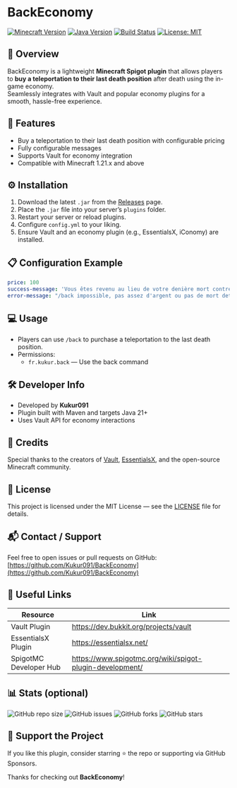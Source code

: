# BackEconomy

[![Minecraft Version](https://img.shields.io/badge/Minecraft-1.20.x-green?style=for-the-badge)](https://minecraft.net) 
[![Java Version](https://img.shields.io/badge/Java-21-blue?style=for-the-badge)](https://www.java.com/en/) 
[![Build Status](https://img.shields.io/github/actions/workflow/status/Kukur091/BackEconomy/maven.yml?branch=main&style=for-the-badge)](https://github.com/Kukur091/BackEconomy/actions)
[![License: MIT](https://img.shields.io/badge/License-MIT-yellow.svg?style=for-the-badge)](https://opensource.org/licenses/MIT)


## 🎉 Overview

BackEconomy is a lightweight **Minecraft Spigot plugin** that allows players to **buy a teleportation to their last death position** after death using the in-game economy.  
Seamlessly integrates with Vault and popular economy plugins for a smooth, hassle-free experience.


## 🚀 Features

- Buy a teleportation to their last death position with configurable pricing  
- Fully configurable messages 
- Supports Vault for economy integration    
- Compatible with Minecraft 1.21.x and above


## ⚙️ Installation

1. Download the latest `.jar` from the [Releases](https://github.com/Kukur091/BackEconomy/releases) page.  
2. Place the `.jar` file into your server’s `plugins` folder.  
3. Restart your server or reload plugins.  
4. Configure `config.yml` to your liking.  
5. Ensure Vault and an economy plugin (e.g., EssentialsX, iConomy) are installed.  


## 📋 Configuration Example

```yaml
price: 100
success-message: 'Vous êtes revenu au lieu de votre denière mort contre 100$'
error-message: "/back impossible, pas assez d'argent ou pas de mort detecté"
```


## 💻 Usage

- Players can use `/back` to purchase a teleportation to the last death position.  
- Permissions:  
  - `fr.kukur.back` — Use the back command  



## 🛠️ Developer Info

- Developed by **Kukur091**  
- Plugin built with Maven and targets Java 21+  
- Uses Vault API for economy interactions  


## 🙏 Credits

Special thanks to the creators of [Vault](https://dev.bukkit.org/projects/vault), [EssentialsX](https://essentialsx.net/), and the open-source Minecraft community.



## 📄 License

This project is licensed under the MIT License — see the [LICENSE](LICENSE) file for details.



## 📬 Contact / Support

Feel free to open issues or pull requests on GitHub:  
[https://github.com/Kukur091/BackEconomy](https://github.com/Kukur091/BackEconomy)



## 🔗 Useful Links

| Resource             | Link                                              |
|----------------------|---------------------------------------------------|
| Vault Plugin         | https://dev.bukkit.org/projects/vault             |
| EssentialsX Plugin   | https://essentialsx.net/                           |
| SpigotMC Developer Hub | https://www.spigotmc.org/wiki/spigot-plugin-development/ |



## 📊 Stats (optional)

![GitHub repo size](https://img.shields.io/github/repo-size/Kukur091/BackEconomy?style=flat-square)
![GitHub issues](https://img.shields.io/github/issues/Kukur091/BackEconomy?style=flat-square)
![GitHub forks](https://img.shields.io/github/forks/Kukur091/BackEconomy?style=flat-square)
![GitHub stars](https://img.shields.io/github/stars/Kukur091/BackEconomy?style=flat-square)



## 🌟 Support the Project

If you like this plugin, consider starring ⭐ the repo or supporting via GitHub Sponsors.



Thanks for checking out **BackEconomy**!  
